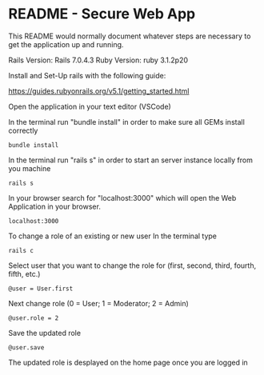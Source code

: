 # README - Secure Web App

This README would normally document whatever steps are necessary to get the
application up and running.

Rails Version: Rails 7.0.4.3
Ruby Version: ruby 3.1.2p20

Install and Set-Up rails with the following guide:

https://guides.rubyonrails.org/v5.1/getting_started.html

Open the application in your text editor (VSCode)

In the terminal run "bundle install" in order to make sure all GEMs install correctly
```
bundle install
```

In the terminal run "rails s" in order to start an server instance locally from you machine
```
rails s
```
In your browser search for "localhost:3000" which will open the Web Application in your browser.
```
localhost:3000
```
To change a role of an existing or new user
In the terminal type 
```
rails c
```
Select user that you want to change the role for (first, second, third, fourth, fifth, etc.)
```
@user = User.first
```
Next change role (0 = User; 1 = Moderator; 2 = Admin)
```
@user.role = 2
```
Save the updated role
```
@user.save
```
The updated role is desplayed on the home page once you are logged in

